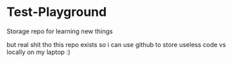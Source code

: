 # Test-Playground

Storage repo for learning new things




but real shit tho this repo exists so i can use github to store useless code vs locally on my laptop :)
